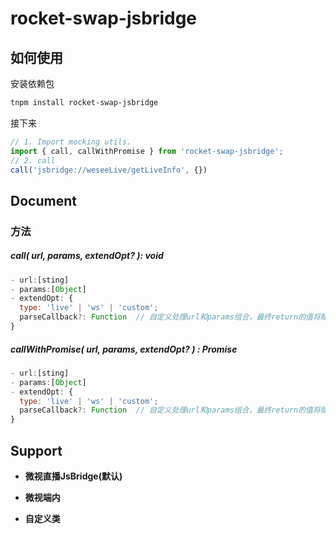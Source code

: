 <p align="center">
  <h1>rocket-swap-jsbridge</h1>
</p>

## 如何使用
安装依赖包
```bash
tnpm install rocket-swap-jsbridge
```
接下来
```js
// 1. Import mocking utils.
import { call, callWithPromise } from 'rocket-swap-jsbridge';
// 2. call
call('jsbridge://weseeLive/getLiveInfo', {})
```

## Document
### 方法
##### call( url, params, extendOpt? ): void
```js
- url:[sting]
- params:[Object]
- extendOpt: {
  type: 'live' | 'ws' | 'custom';
  parseCallback?: Function  // 自定义处理url和params组合，最终return的值将赋予给iframe.src, 时机：type为custom时，被调用
}
```
##### callWithPromise( url, params, extendOpt? ) : Promise
```js
- url:[sting]
- params:[Object]
- extendOpt: {
  type: 'live' | 'ws' | 'custom';
  parseCallback?: Function  // 自定义处理url和params组合，最终return的值将赋予给iframe.src, 时机：type为custom时，被调用
}
```
## Support
- **微视直播JsBridge(默认)**

- **微视端内**

- **自定义类**